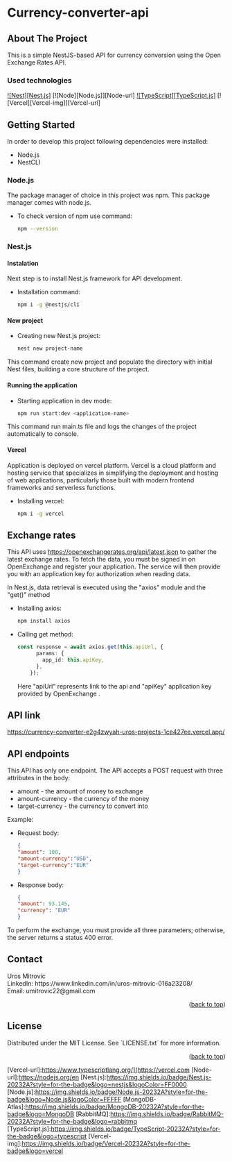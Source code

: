 # Currency-converter-api


## About The Project

<p id="about-the-project">
This is a simple NestJS-based API for currency conversion using the Open Exchange Rates API.
</p>


### Used technologies
<p id="used-technologies">


[![Nest][Nest.js]][Nest-url] [![Node][Node.js]][Node-url]
[![TypeScript][TypeScript.js]][TypeScript-url]
[![Vercel][Vercel-img]][Vercel-url]
</p>

## Getting Started
In order to develop this project following dependencies were installed:
<ul>
    <li>Node.js</li>
    <li>NestCLI</li>

    
</ul>

### Node.js
<p id="node">
The package manager of choice in this project was npm. This package manager comes
with node.js.<br>

* To check version of npm use command:
  ```sh
  npm --version
  ```
</p>

### Nest.js
<p id="nest">

#### Instalation

Next step is to install Nest.js framework for API development.   <br>

* Installation command:
  ```sh
  npm i -g @nestjs/cli
  ```

#### New project

* Creating new Nest.js project:
  ```sh
  nest new project-name
  ```
This command create new project and populate the directory with initial Nest 
files, building a core structure of the project.

</p>

#### Running the application 
* Starting application in dev mode:
  ```sh
  npm run start:dev <application-name>
  ```
This command run main.ts file and logs the changes of the project automatically to console. 

#### Vercel 
Application is deployed on vercel platform. Vercel is a cloud platform and hosting service that specializes in simplifying the deployment and hosting of web applications, particularly those built with modern frontend frameworks and serverless functions. 
* Installing vercel:
  ```sh
  npm i -g vercel
  ```

## Exchange rates

This API uses https://openexchangerates.org/api/latest.json to gather the latest exchange rates. To fetch the data, you must be signed in on OpenExchange and register your application. The service will then provide you with an application key for authorization when reading data.

In Nest.js, data retrieval is executed using the "axios" module and the "get()" method
* Installing axios:
  ```sh
  npm install axios
  ```

* Calling get method:
  ```typescript
  const response = await axios.get(this.apiUrl, {
        params: {
          app_id: this.apiKey,
        },
      });
  ```
    Here "apiUrl" represents link to the api and "apiKey" application key provided by OpenExchange .
## API link

https://currency-converter-e2g4zwyah-uros-projects-1ce427ee.vercel.app/

## API endpoints

This API has only one endpoint. The API accepts a POST request with three attributes in the body:<br>
* amount - the amount of money to exchange
* amount-currency - the currency of the money
* target-currency - the currency to convert into

 Example:<br>
 * Request body:
    ```json
    {
    "amount": 100,
    "amount-currency":"USD",
    "target-currency":"EUR"
    }
    ```
* Response body:
    ```json
    {
    "amount": 93.145,
    "currency": "EUR"
    }
    ```

To perform the exchange, you must provide all three parameters; otherwise, the server returns a status 400 error.

## Contact

<p id="contact">
Uros Mitrovic 
<br>LinkedIn: https://www.linkedin.com/in/uros-mitrovic-016a23208/
<br>Email: umitrovic22@gmail.com
</p>

<p align="right">(<a href="#readme-top">back to top</a>)</p>

## License
<p id="licence">
Distributed under the MIT License. See `LICENSE.txt` for more information.
</p>
<p align="right">(<a href="#readme-top">back to top</a>)</p>


[MongoDB-url]:https://www.mongodb.com/atlas/database
[Nest-url]:https://nestjs.com/
[TypeScript-url]:https://www.typescriptlang.org/
[Vercel-url]:https://www.typescriptlang.org/](https://vercel.com
[Node-url]:https://nodejs.org/en
[Nest.js]:https://img.shields.io/badge/Nest.js-20232A?style=for-the-badge&logo=nestjs&logoColor=FF0000
[Node.js]:https://img.shields.io/badge/Node.js-20232A?style=for-the-badge&logo=Node.js&logoColor=FFFFF
[MongoDB-Atlas]:https://img.shields.io/badge/MongoDB-20232A?style=for-the-badge&logo=MongoDB
[RabbitMQ]:https://img.shields.io/badge/RabbitMQ-20232A?style=for-the-badge&logo=rabbitmq
[TypeScript.js]:https://img.shields.io/badge/TypeScript-20232A?style=for-the-badge&logo=typescript
[Vercel-img]:https://img.shields.io/badge/Vercel-20232A?style=for-the-badge&logo=vercel
